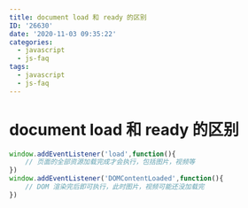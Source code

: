 ```yaml
---
title: document load 和 ready 的区别
ID: '26630'
date: '2020-11-03 09:35:22'
categories:
  - javascript
  - js-faq
tags:
  - javascript
  - js-faq
---
```


# document load 和 ready 的区别

``` js 
window.addEventListener('load',function(){
    // 页面的全部资源加载完成才会执行，包括图片，视频等
})
window.addEventListener('DOMContentLoaded',function(){
    // DOM 渲染完后即可执行，此时图片，视频可能还没加载完
})
```
 
 
 
 
 
